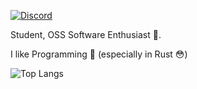 [![Discord](https://badgen.net/badge/icon/discord?icon=discord&label&color=5865F2)](https://discord.com/users/853287934924423198)

Student, OSS Software Enthusiast 🛐.

I like Programming 👾 (especially in Rust 😳)


![Top Langs](https://github-readme-stats.vercel.app/api/top-langs/?username=helium18&layout=compact&hide=css&theme=github_dark)
